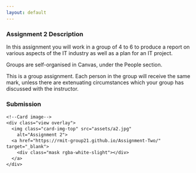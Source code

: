 ```yaml
---
layout: default
---
```


<h3 class="font-weight-bold pb-2 mb-4">Assignment 2 Description</h3>
<p>In this assignment you will work in a group of 4 to 6 to produce a report on various aspects of the IT industry as well as a plan for an IT project.</p>

<p>Groups are self-organised in Canvas, under the People section.</p>

<p>This is a group assignment. Each person in the group will receive the same mark, unless there are extenuating circumstances which your group has discussed with the instructor.</p>

<h3 class="font-weight-bold pb-2 mb-4">Submission</h3>

<!-- Card deck -->
<div class="card-deck">

  <!-- Card -->
  <div class="card mb-4">

    <!--Card image-->
    <div class="view overlay">
      <img class="card-img-top" src="assets/a2.jpg"
        alt="Assignment 2">
      <a href="https://rmit-group21.github.io/Assignment-Two/" target="_blank">
        <div class="mask rgba-white-slight"></div>
      </a>
    </div>
    
  </div>
  <!-- Card -->

</div>
<!-- Card deck -->
